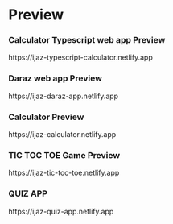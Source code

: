 <!DOCTYPE html>
<html lang="en">
<head>

</head>
<body>
    <h1>Preview</h1>
    <h3>Calculator Typescript web app Preview</h3>
    <p>https://ijaz-typescript-calculator.netlify.app</p>
    <h3>Daraz web app Preview</h3>
    <p>https://ijaz-daraz-app.netlify.app</p>
    <h3>Calculator Preview</h3>
    <p>https://ijaz-calculator.netlify.app</p>
    <h3>TIC TOC TOE Game Preview</h3>
    <p>https://ijaz-tic-toc-toe.netlify.app</p>
    <h3>QUIZ APP</h3>
    <p>https://ijaz-quiz-app.netlify.app</p>
 
    

</body>
</html>